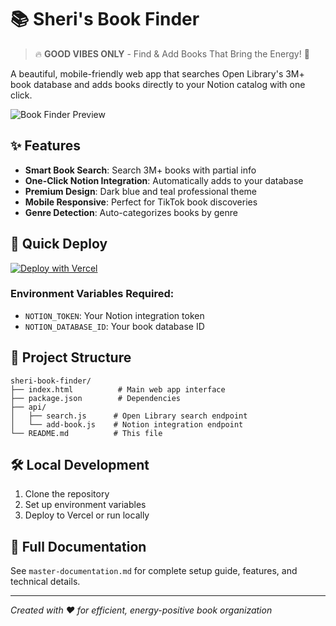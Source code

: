 # 📚 Sheri's Book Finder

> 🔥 **GOOD VIBES ONLY** - Find & Add Books That Bring the Energy! 💪

A beautiful, mobile-friendly web app that searches Open Library's 3M+ book database and adds books directly to your Notion catalog with one click.

![Book Finder Preview](https://img.shields.io/badge/Status-Ready%20for%20Deployment-brightgreen)

## ✨ Features

- **Smart Book Search**: Search 3M+ books with partial info
- **One-Click Notion Integration**: Automatically adds to your database
- **Premium Design**: Dark blue and teal professional theme
- **Mobile Responsive**: Perfect for TikTok book discoveries
- **Genre Detection**: Auto-categorizes books by genre

## 🚀 Quick Deploy

[![Deploy with Vercel](https://vercel.com/button)](https://vercel.com/new/clone?repository-url=https://github.com/HouseOfVibes/sheri-book-finder)

### Environment Variables Required:
- `NOTION_TOKEN`: Your Notion integration token
- `NOTION_DATABASE_ID`: Your book database ID

## 📁 Project Structure

```
sheri-book-finder/
├── index.html          # Main web app interface
├── package.json        # Dependencies
├── api/
│   ├── search.js      # Open Library search endpoint
│   └── add-book.js    # Notion integration endpoint
└── README.md          # This file
```

## 🛠️ Local Development

1. Clone the repository
2. Set up environment variables
3. Deploy to Vercel or run locally

## 📖 Full Documentation

See `master-documentation.md` for complete setup guide, features, and technical details.

---

*Created with ❤️ for efficient, energy-positive book organization*